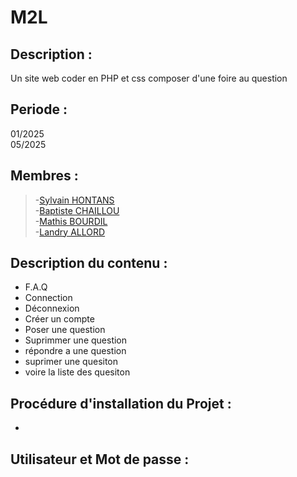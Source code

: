 # M2L
## Description : 
Un site web coder en PHP et css composer d'une foire au question

## Periode : 
01/2025  
05/2025
## Membres : 
>-[Sylvain HONTANS](https://github.com/Hontans)  
-[Baptiste CHAILLOU](https://github.com/FastAze)  
-[Mathis BOURDIL](https://github.com/Mathis-Dev25)  
-[Landry ALLORD](https://github.com/LandryAld)   

## Description du contenu : 
- F.A.Q  
-  Connection  
-  Déconnexion  
-  Créer un compte
-  Poser une question
-  Suprimmer une question
-  répondre a une question
-  suprimer une quesiton
-  voire la liste des quesiton

## Procédure d'installation du Projet : 
-  
## Utilisateur et Mot de passe : 